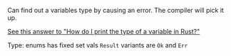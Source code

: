 Can find out a variables type by causing an error. The compiler will pick it up. 

[See this answer to "How do I print the type of a variable in Rust?"](https://stackoverflow.com/a/21747400)

Type: enums
has fixed set vals
  `Result` variants are `Ok` and `Err`